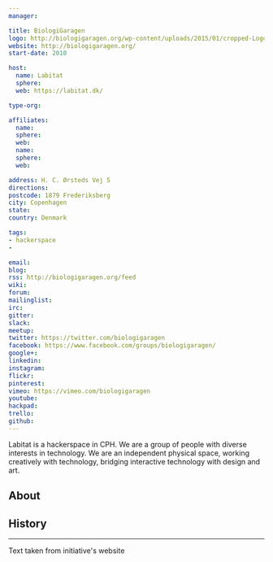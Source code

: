 ```yaml
---
manager:

title: BiologiGaragen
logo: http://biologigaragen.org/wp-content/uploads/2015/01/cropped-Logo-black-no-text-70x70px.png
website: http://biologigaragen.org/
start-date: 2010

host:
  name: Labitat
  sphere:
  web: https://labitat.dk/

type-org:

affiliates:
  name:
  sphere:
  web:
  name:
  sphere:
  web:

address: H. C. Ørsteds Vej 5
directions:
postcode: 1879 Frederiksberg
city: Copenhagen
state:
country: Denmark

tags:
- hackerspace
-

email:
blog:
rss: http://biologigaragen.org/feed
wiki:
forum:
mailinglist:
irc:
gitter:
slack:
meetup:
twitter: https://twitter.com/biologigaragen
facebook: https://www.facebook.com/groups/biologigaragen/
google+:
linkedin:
instagram:
flickr:
pinterest:
vimeo: https://vimeo.com/biologigaragen
youtube:
hackpad:
trello:
github:
---
```

Labitat is a hackerspace in CPH. We are a group of people with diverse interests in technology. We are an independent physical space, working creatively with technology, bridging interactive technology with design and art.
## About

## History

---
Text taken from initiative's website

